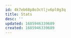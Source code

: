 ```yaml
---
id: 4k7eb68p8o3ctljv6pl0g3q
title: Stats
desc: ''
updated: 1685946339689
created: 1685946339689
---
```

